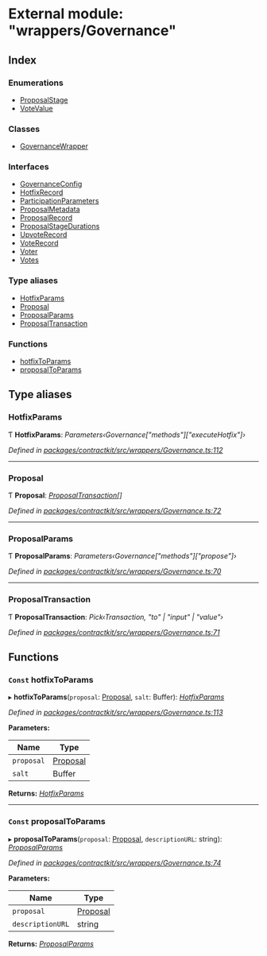 # External module: "wrappers/Governance"

## Index

### Enumerations

* [ProposalStage](../enums/_wrappers_governance_.proposalstage.md)
* [VoteValue](../enums/_wrappers_governance_.votevalue.md)

### Classes

* [GovernanceWrapper](../classes/_wrappers_governance_.governancewrapper.md)

### Interfaces

* [GovernanceConfig](../interfaces/_wrappers_governance_.governanceconfig.md)
* [HotfixRecord](../interfaces/_wrappers_governance_.hotfixrecord.md)
* [ParticipationParameters](../interfaces/_wrappers_governance_.participationparameters.md)
* [ProposalMetadata](../interfaces/_wrappers_governance_.proposalmetadata.md)
* [ProposalRecord](../interfaces/_wrappers_governance_.proposalrecord.md)
* [ProposalStageDurations](../interfaces/_wrappers_governance_.proposalstagedurations.md)
* [UpvoteRecord](../interfaces/_wrappers_governance_.upvoterecord.md)
* [VoteRecord](../interfaces/_wrappers_governance_.voterecord.md)
* [Voter](../interfaces/_wrappers_governance_.voter.md)
* [Votes](../interfaces/_wrappers_governance_.votes.md)

### Type aliases

* [HotfixParams](_wrappers_governance_.md#hotfixparams)
* [Proposal](_wrappers_governance_.md#proposal)
* [ProposalParams](_wrappers_governance_.md#proposalparams)
* [ProposalTransaction](_wrappers_governance_.md#proposaltransaction)

### Functions

* [hotfixToParams](_wrappers_governance_.md#const-hotfixtoparams)
* [proposalToParams](_wrappers_governance_.md#const-proposaltoparams)

## Type aliases

###  HotfixParams

Ƭ **HotfixParams**: *Parameters‹Governance["methods"]["executeHotfix"]›*

*Defined in [packages/contractkit/src/wrappers/Governance.ts:112](https://github.com/celo-org/celo-monorepo/blob/master/packages/contractkit/src/wrappers/Governance.ts#L112)*

___

###  Proposal

Ƭ **Proposal**: *[ProposalTransaction](_wrappers_governance_.md#proposaltransaction)[]*

*Defined in [packages/contractkit/src/wrappers/Governance.ts:72](https://github.com/celo-org/celo-monorepo/blob/master/packages/contractkit/src/wrappers/Governance.ts#L72)*

___

###  ProposalParams

Ƭ **ProposalParams**: *Parameters‹Governance["methods"]["propose"]›*

*Defined in [packages/contractkit/src/wrappers/Governance.ts:70](https://github.com/celo-org/celo-monorepo/blob/master/packages/contractkit/src/wrappers/Governance.ts#L70)*

___

###  ProposalTransaction

Ƭ **ProposalTransaction**: *Pick‹Transaction, "to" | "input" | "value"›*

*Defined in [packages/contractkit/src/wrappers/Governance.ts:71](https://github.com/celo-org/celo-monorepo/blob/master/packages/contractkit/src/wrappers/Governance.ts#L71)*

## Functions

### `Const` hotfixToParams

▸ **hotfixToParams**(`proposal`: [Proposal](_wrappers_governance_.md#proposal), `salt`: Buffer): *[HotfixParams](_wrappers_governance_.md#hotfixparams)*

*Defined in [packages/contractkit/src/wrappers/Governance.ts:113](https://github.com/celo-org/celo-monorepo/blob/master/packages/contractkit/src/wrappers/Governance.ts#L113)*

**Parameters:**

Name | Type |
------ | ------ |
`proposal` | [Proposal](_wrappers_governance_.md#proposal) |
`salt` | Buffer |

**Returns:** *[HotfixParams](_wrappers_governance_.md#hotfixparams)*

___

### `Const` proposalToParams

▸ **proposalToParams**(`proposal`: [Proposal](_wrappers_governance_.md#proposal), `descriptionURL`: string): *[ProposalParams](_wrappers_governance_.md#proposalparams)*

*Defined in [packages/contractkit/src/wrappers/Governance.ts:74](https://github.com/celo-org/celo-monorepo/blob/master/packages/contractkit/src/wrappers/Governance.ts#L74)*

**Parameters:**

Name | Type |
------ | ------ |
`proposal` | [Proposal](_wrappers_governance_.md#proposal) |
`descriptionURL` | string |

**Returns:** *[ProposalParams](_wrappers_governance_.md#proposalparams)*
